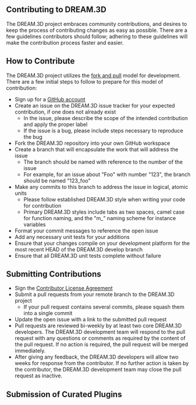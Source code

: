 ## Contributing to DREAM.3D ##

The DREAM.3D project embraces community contributions, and desires to keep the process of contributing changes as easy as possible.  There are a few guidelines contributors should follow; adhering to these guidelines will make the contribution process faster and easier.

## How to Contribute ##

The DREAM.3D project utilizes the [fork and pull](https://help.github.com/articles/using-pull-requests/) model for development.  There are a few initial steps to follow to prepare for this model of contribution:

+ Sign up for a [GitHub account](https://github.com/signup/free)
+ Create an issue on the DREAM.3D issue tracker for your expected contribution, if one does not already exist
	+ In the issue, please describe the scope of the intended contribution and apply the proper label
	+ If the issue is a bug, please include steps necessary to reproduce the bug
+ Fork the DREAM.3D repository into your own GitHub workspace
+ Create a branch that will encapsulate the work that will address the issue
	+ The branch should be named with reference to the number of the issue 
	+ For example, for an issue about "Foo" with number "123", the branch should be named "123_foo"
+ Make any commits to this branch to address the issue in logical, atomic units
	+ Please follow established DREAM.3D style when writing your code for contribution
	+ Primary DREAM.3D styles include tabs as two spaces, camel case for function naming, and the "m_" naming scheme for instance variables
+ Format your commit messages to reference the open issue
+ Add any necessary unit tests for your additions
+ Ensure that your changes compile on your development platform for the most recent HEAD of the DREAM.3D develop branch
+ Ensure that all DREAM.3D unit tests complete without failure

## Submitting Contributions ##

+ Sign the [Contributor License Agreement](http://dream3d.bluequartz.net/?page_id=448)
+ Submit a pull requests from your remote branch to the DREAM.3D project
	+ If your pull request contains several commits, please squash them into a single commit
+ Update the open issue with a link to the submitted pull request
+ Pull requests are reviewed bi-weekly by at least two core DREAM.3D developers.  The DREAM.3D development team will respond to the pull request with any questions or comments as required by the content of the pull request.  If no action is required, the pull request will be merged immediately.
+ After giving any feedback, the DREAM.3D developers will allow two weeks for response from the contributor.  If no further action is taken by the contributor, the DREAM.3D development team may close the pull request as inactive.


## Submission of Curated Plugins ##

